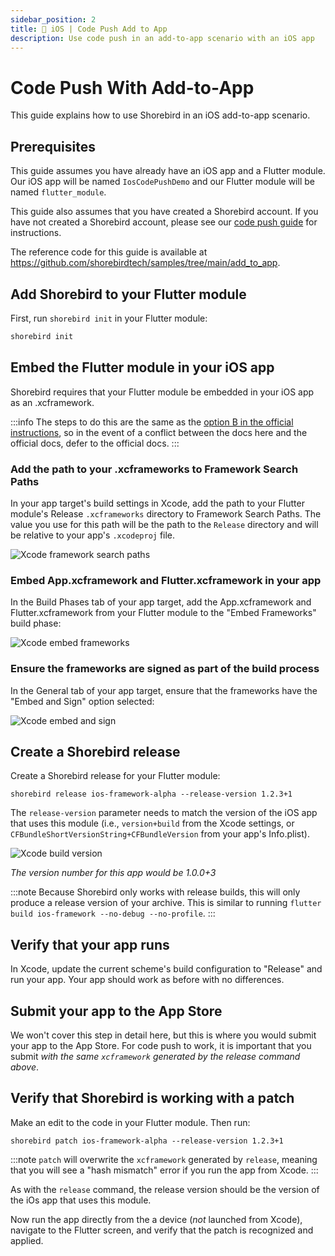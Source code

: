 ```yaml
---
sidebar_position: 2
title: 🍎 iOS | Code Push Add to App
description: Use code push in an add-to-app scenario with an iOS app
---
```


# Code Push With Add-to-App

This guide explains how to use Shorebird in an iOS add-to-app scenario.

## Prerequisites

This guide assumes you have already have an iOS app and a Flutter module. Our
iOS app will be named `IosCodePushDemo` and our Flutter module will be named
`flutter_module`.

This guide also assumes that you have created a Shorebird account. If you have
not created a Shorebird account, please see our [code push guide](../../code-push)
for instructions.

The reference code for this guide is available at
https://github.com/shorebirdtech/samples/tree/main/add_to_app.

## Add Shorebird to your Flutter module

First, run `shorebird init` in your Flutter module:

```sh
shorebird init
```

## Embed the Flutter module in your iOS app

Shorebird requires that your Flutter module be embedded in your iOS app as an
.xcframework.

:::info
The steps to do this are the same as the
[option B in the official instructions](https://docs.flutter.dev/add-to-app/ios/project-setup#option-b---embed-frameworks-in-xcode),
so in the event of a conflict between the docs here and the official docs, defer
to the official docs.
:::

### Add the path to your .xcframeworks to Framework Search Paths

In your app target's build settings in Xcode, add the path to your Flutter
module's Release `.xcframeworks` directory to Framework Search Paths. The value
you use for this path will be the path to the `Release` directory and will be
relative to your app's `.xcodeproj` file.

![Xcode framework search paths](https://github.com/shorebirdtech/shorebird/assets/581764/afb7d716-6936-4d62-8307-cf1355aa12e0)

### Embed App.xcframework and Flutter.xcframework in your app

In the Build Phases tab of your app target, add the App.xcframework and
Flutter.xcframework from your Flutter module to the "Embed Frameworks" build
phase:

![Xcode embed frameworks](https://github.com/shorebirdtech/shorebird/assets/581764/39ccbe94-6f66-45da-b8f1-345df929d80c)

### Ensure the frameworks are signed as part of the build process

In the General tab of your app target, ensure that the frameworks have the
"Embed and Sign" option selected:

![Xcode embed and sign](https://github.com/shorebirdtech/shorebird/assets/581764/5c3dbc9b-0301-4703-968c-cc84304f206b)

## Create a Shorebird release

Create a Shorebird release for your Flutter module:

```
shorebird release ios-framework-alpha --release-version 1.2.3+1
```

The `release-version` parameter needs to match the version of the iOS app
that uses this module (i.e., `version+build` from the Xcode settings, or
`CFBundleShortVersionString+CFBundleVersion` from your app's Info.plist).

![Xcode build version](https://github.com/shorebirdtech/shorebird/assets/581764/b716fe38-1cd0-46b2-bf80-c29241e433a1)

_The version number for this app would be 1.0.0+3_

:::note
Because Shorebird only works with release builds, this will only produce a
release version of your archive. This is similar to running
`flutter build ios-framework --no-debug --no-profile`.
:::

## Verify that your app runs

In Xcode, update the current scheme's build configuration to "Release" and run
your app. Your app should work as before with no differences.

## Submit your app to the App Store

We won't cover this step in detail here, but this is where you would submit your
app to the App Store. For code push to work, it is important that you submit
_with the same `xcframework` generated by the release command above_.

## Verify that Shorebird is working with a patch

Make an edit to the code in your Flutter module. Then run:

```
shorebird patch ios-framework-alpha --release-version 1.2.3+1
```

:::note
`patch` will overwrite the `xcframework` generated by `release`, meaning that
you will see a "hash mismatch" error if you run the app from Xcode.
:::

As with the `release` command, the release version should be the version of the
iOs app that uses this module.

Now run the app directly from the a device (_not_ launched from Xcode), navigate
to the Flutter screen, and verify that the patch is recognized and applied.
